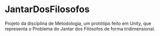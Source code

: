 # JantarDosFilosofos

Projeto da disciplina de Metodologia, um protótipo feito em Unity, que representa o Problema do Jantar dos Filósofos de forma tridimensional.
